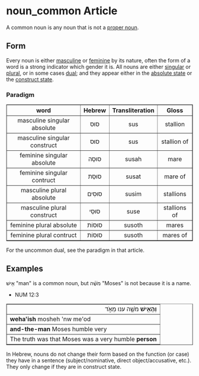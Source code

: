 # noun_common Article
A common noun is any noun that is not a [proper noun](https://git.door43.org/Door43/en-uhg/src/master/content/noun_proper_name/02.md).

## Form
Every noun is either [masculine](https://git.door43.org/Door43/en-uhg/src/master/content/gender_masculine/02.md) or [feminine](https://git.door43.org/Door43/en-uhg/src/master/content/gender_feminine/02.md) by its nature, often the form of a word is a strong indicator which gender it is. All nouns are either [singular](https://git.door43.org/Door43/en-uhg/src/master/content/number_singular/02.md) or [plural](https://git.door43.org/Door43/en-uhg/src/master/content/number_plural/02.md), or in some cases [dual](https://git.door43.org/Door43/en-uhg/src/master/content/number_dual/02.md); and they appear either in the [absolute state](https://git.door43.org/Door43/en-uhg/src/master/content/state_absolute/02.md) or the [construct state](https://git.door43.org/Door43/en-uhg/src/master/content/state_construct/02.md).

### Paradigm

<table border="1" class="docutils">
<tr class="row-odd"><th>word</th><th>Hebrew</th><th>Transliteration</th><th>Gloss</th>
</tr>
<tr class="row-even" align="center"><td>masculine singular absolute</td><td>סוּס</td><td>sus</td><td>stallion</td>
</tr>
<tr class="row-odd" align="center"><td>masculine singular construct</td><td>סוּס</td><td>sus</td><td>stallion of</td>
</tr>
<tr class="row-even" align="center"><td>feminine singular absolute</td><td>סוּסָה</td><td>susah</td><td>mare</td>
</tr>
<tr class="row-odd" align="center"><td>feminine singular contruct</td><td>סוּסַת</td><td>susat</td><td>mare of</td>
</tr>
<tr class="row-even" align="center"><td>masculine plural absolute</td><td>סוּסִים</td><td>susim</td><td>stallions</td>
</tr>
<tr class="row-odd" align="center"><td>masculine plural construct</td><td>סוּסֵי</td><td>suse</td><td>stallions of</td>
</tr>
<tr class="row-even" align="center"><td>feminine plural absolute</td><td>סוּסוֹת</td><td>susoth</td><td>mares</td>
</tr>
<tr class="row-odd" align="center"><td>feminine plural contruct</td><td>סוּסוֹת</td><td>susoth</td><td>mares of</td>
</tr>
</tbody>
</table>
For the uncommon dual, see the paradigm in that article.

## Examples

אִ֖ישׁ "man" is a common noun, but מֹשֶׁ֗ה "Moses" is not because it is a name.

* NUM 12:3
<table border="1" class="docutils">
<colgroup>
<col width="100%" />
</colgroup>
<tbody valign="top">
<tr class="row-odd" align="right"><td><b>וְהָאִ֥ישׁ</b> מֹשֶׁ֖ה ענו מְאֹ֑ד</td>
</tr>
<tr class="row-even"><td><b>weha'ish</b> mosheh 'nw me'od</td>
</tr>
<tr class="row-odd"><td><b>and-the-man</b> Moses humble very</td>
</tr>
<tr class="row-even"><td>The truth was that Moses was a very humble <b>person</b></td>
</tr>
</tbody>
</table>

In Hebrew, nouns do not change their form based on the function (or case) they have in a sentence (subject/nominative, direct object/accusative, etc.). They only change if they are in construct state.